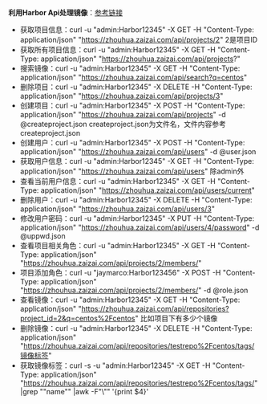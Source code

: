 **利用Harbor Api处理镜像**：[参考链接](https://www.cnblogs.com/guigujun/p/8352983.html "参考链接")

* 获取项目信息：curl -u "admin:Harbor12345" -X GET -H "Content-Type: application/json" "https://zhouhua.zaizai.com/api/projects/2" 2是项目ID
* 获取所有项目信息：curl -u "admin:Harbor12345" -X GET -H "Content-Type: application/json" "https://zhouhua.zaizai.com/api/projects?"
* 搜索镜像：curl  -u "admin:Harbor12345"  -X GET -H "Content-Type: application/json" "https://zhouhua.zaizai.com/api/search?q=centos"
* 删除项目：curl  -u "admin:Harbor12345"  -X DELETE  -H "Content-Type: application/json" "https://zhouhua.zaizai.com/api/projects/3"
* 创建项目：curl -u "admin:Harbor12345" -X POST -H "Content-Type: application/json" "https://zhouhua.zaizai.com/api/projects" -d @createproject.json createproject.json为文件名，文件内容参考createproject.json
* 创建用户：curl -u "admin:Harbor12345" -X POST -H "Content-Type: application/json" "https://zhouhua.zaizai.com/api/users" -d @user.json
* 获取用户信息：curl -u "admin:Harbor12345" -X GET -H "Content-Type: application/json" "https://zhouhua.zaizai.com/api/users" 除admin外
* 查看当前用户信息：curl -u "admin:Harbor12345" -X GET -H "Content-Type: application/json" "https://zhouhua.zaizai.com/api/users/current"
* 删除用户：curl -u "admin:Harbor12345" -X DELETE  -H "Content-Type: application/json" "https://zhouhua.zaizai.com/api/users/3"
* 修改用户密码：curl -u "admin:Harbor12345" -X PUT -H "Content-Type: application/json" "https://zhouhua.zaizai.com/api/users/4/password" -d @uppwd.json
* 查看项目相关角色：curl -u "admin:Harbor12345" -X GET -H "Content-Type: application/json" "https://zhouhua.zaizai.com/api/projects/2/members/"
* 项目添加角色：curl -u "jaymarco:Harbor123456" -X POST  -H "Content-Type: application/json" "https://zhouhua.zaizai.com/api/projects/2/members/" -d @role.json
* 查看镜像：curl -u "admin:Harbor12345" -X GET -H "Content-Type: application/json" "https://zhouhua.zaizai.com/api/repositories?project_id=2&q=centos%2Fcentos" 比如项目下有多少个镜像
* 删除镜像：curl -u "admin:Harbor12345" -X DELETE -H "Content-Type: application/json" "https://zhouhua.zaizai.com/api/repositories/testrepo%2Fcentos/tags/镜像标签"
* 获取镜像标签：curl -s  -u "admin:Harbor12345" -X GET -H "Content-Type: application/json" "https://zhouhua.zaizai.com/api/repositories/testrepo%2Fcentos/tags/" |grep "\"name\"" |awk -F"\\"" '{print $4}'

